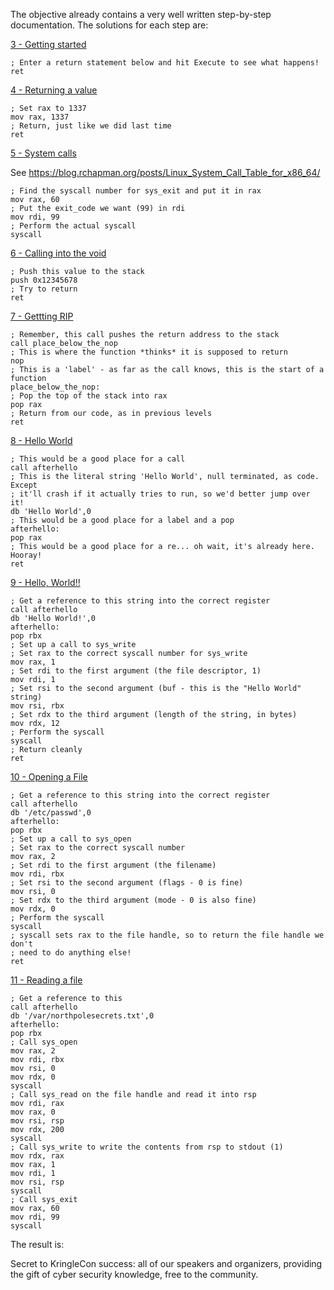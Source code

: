 The objective already contains a very well written step-by-step documentation. The solutions for each step are:

<u>3 - Getting started</u>

```assembly
; Enter a return statement below and hit Execute to see what happens!
ret
```

<u>4 - Returning a value</u>

```assembly
; Set rax to 1337
mov rax, 1337
; Return, just like we did last time
ret
```

<u>5 - System calls</u>

See https://blog.rchapman.org/posts/Linux_System_Call_Table_for_x86_64/

```assembly
; Find the syscall number for sys_exit and put it in rax
mov rax, 60
; Put the exit_code we want (99) in rdi
mov rdi, 99
; Perform the actual syscall
syscall
```

<u>6 - Calling into the void</u>

```assembly
; Push this value to the stack
push 0x12345678
; Try to return
ret
```

<u>7 - Gettting RIP</u>

```assembly
; Remember, this call pushes the return address to the stack
call place_below_the_nop
; This is where the function *thinks* it is supposed to return
nop
; This is a 'label' - as far as the call knows, this is the start of a function
place_below_the_nop:
; Pop the top of the stack into rax
pop rax
; Return from our code, as in previous levels
ret
```

<u>8 - Hello World</u>

```assembly
; This would be a good place for a call
call afterhello
; This is the literal string 'Hello World', null terminated, as code. Except
; it'll crash if it actually tries to run, so we'd better jump over it!
db 'Hello World',0
; This would be a good place for a label and a pop
afterhello:
pop rax
; This would be a good place for a re... oh wait, it's already here. Hooray!
ret
```

<u>9 - Hello, World!!</u>

```assembly
; Get a reference to this string into the correct register
call afterhello
db 'Hello World!',0
afterhello:
pop rbx
; Set up a call to sys_write
; Set rax to the correct syscall number for sys_write
mov rax, 1
; Set rdi to the first argument (the file descriptor, 1)
mov rdi, 1
; Set rsi to the second argument (buf - this is the "Hello World" string)
mov rsi, rbx
; Set rdx to the third argument (length of the string, in bytes)
mov rdx, 12
; Perform the syscall
syscall
; Return cleanly
ret
```

<u>10 - Opening a File</u>

```assembly
; Get a reference to this string into the correct register
call afterhello
db '/etc/passwd',0
afterhello:
pop rbx
; Set up a call to sys_open
; Set rax to the correct syscall number
mov rax, 2
; Set rdi to the first argument (the filename)
mov rdi, rbx
; Set rsi to the second argument (flags - 0 is fine)
mov rsi, 0
; Set rdx to the third argument (mode - 0 is also fine)
mov rdx, 0
; Perform the syscall
syscall
; syscall sets rax to the file handle, so to return the file handle we don't
; need to do anything else!
ret
```

<u>11 - Reading a file</u>

```assembly
; Get a reference to this
call afterhello
db '/var/northpolesecrets.txt',0
afterhello:
pop rbx
; Call sys_open
mov rax, 2
mov rdi, rbx
mov rsi, 0
mov rdx, 0
syscall
; Call sys_read on the file handle and read it into rsp
mov rdi, rax
mov rax, 0
mov rsi, rsp
mov rdx, 200
syscall
; Call sys_write to write the contents from rsp to stdout (1)
mov rdx, rax
mov rax, 1
mov rdi, 1
mov rsi, rsp
syscall
; Call sys_exit
mov rax, 60
mov rdi, 99
syscall
```

The result is:

Secret to KringleCon success: all of our speakers and organizers, providing the gift of cyber security knowledge, free to the community. 
